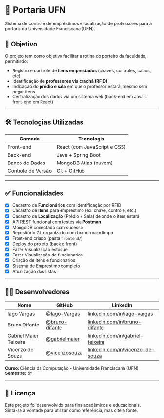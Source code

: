 # 🏫 Portaria UFN

Sistema de controle de empréstimos e localização de professores para a portaria da Universidade Franciscana (UFN).

## 🎯 Objetivo

O projeto tem como objetivo facilitar a rotina do porteiro da faculdade, permitindo:

- Registro e controle de **itens emprestados** (chaves, controles, cabos, etc)
- Identificação de **professores via crachá (RFID)**
- Indicação do **prédio e sala** em que o professor estará, mesmo sem pegar itens
- Centralização dos dados via um sistema web (back-end em Java + front-end em React)

---

## 🛠️ Tecnologias Utilizadas

| Camada         | Tecnologia                         |
|----------------|-------------------------------------|
| Front-end      | React (com JavaScript e CSS)        |
| Back-end       | Java + Spring Boot                  |
| Banco de Dados | MongoDB Atlas (nuvem)               |
| Controle de Versão | Git + GitHub                   |

---

## ✅ Funcionalidades

- [x] Cadastro de **Funcionários** com identificação por RFID
- [x] Cadastro de **Itens** para empréstimo (ex: chave, controle, etc.)
- [x] Cadastro de **Localização** (Prédio + Sala) de onde o item estará
- [x] API REST funcional com testes via **Postman**
- [x] MongoDB conectado com sucesso
- [x] Repositório Git organizado com branch `main` limpa
- [x] Front-end criado (pasta `frontend/`)
- [x] Deploy do projeto (back e front)
- [x] Fazer Visualização estoque
- [x] Fazer Visualização de funcionarios
- [x] Criação de itens e funcionarios
- [x] Sistema de Emprestimo completo
- [x] Atualização das listas
---

## 👨‍💻 Desenvolvedores

| Nome                    | GitHub                                              | LinkedIn                                           |
|-------------------------|-----------------------------------------------------|----------------------------------------------------|
| Iago Vargas             | [@Iago-Vargas](https://github.com/Iago-Vargas)     | [linkedin.com/in/iago-vargas](https://linkedin.com/in/iago-vargas) |
| Bruno Difante           | [@bruno-difante](https://github.com/bruno-difante) | [linkedin.com/in/bruno-difante](https://linkedin.com/in/bruno-difante) |
| Gabriel Maier Teixeira  | [@gabrielmaier](https://github.com/Teixeirx)   | [linkedin.com/in/gabriel-teixeira](https://www.linkedin.com/in/gabriel-teixeira-088a612ba/) |
| Vicenzo de Souza        | [@vicenzosouza](https://github.com/vitfbpa)   | [linkedin.com/in/vicenzo-de-souza](https://www.linkedin.com/in/vicenzo-de-souza-milanesi-189062267/) |

**Curso:** Ciência da Computação - Universidade Franciscana (UFN)  
**Semestre:** 5º


---

## 📌 Licença

Este projeto foi desenvolvido para fins acadêmicos e educacionais.  
Sinta-se à vontade para utilizar como referência, mas cite a fonte.

